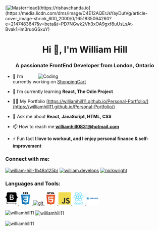 [![MasterHead](https://1.bp.blogspot.com/-7A4WynwLsM...)](https://rishavchanda.io](https://media.licdn.com/dms/image/C4E12AQErJsYayDutVg/article-cover_image-shrink_600_2000/0/1651835064260?e=2147483647&v=beta&t=PD7NGwk2Vh3xOA9gxf8uUsLsAt-Bvak1Hm3ruoGSxuY)
<h1 align="center">Hi 👋, I'm William Hill</h1>
<h3 align="center">A passionate FrontEnd Developer from London, Ontario</h3>
<img align="right" alt="Coding" width="400" src="https://user-images.githubusercontent.com/69011963/137184767-79a13ec7-1bb3-4341-a6da-3a149c9c159a.gif">

- 🔭 I’m currently working on [ShoppingCart](https://guileless-strudel-fd9241.netlify.app/)

- 🌱 I’m currently learning **React, The Odin Project**

- 👨‍💻 My Portfolio [https://williamhill11.github.io/Personal-Portfolio/](https://williamhill11.github.io/Personal-Portfolio/)

- 💬 Ask me about **React, JavaScript, HTML, CSS**

- 📫 How to reach me **williamhill0831@hotmail.com**

- ⚡ Fun fact **I love to workout, and I enjoy personal finance & self-improvement**

<h3 align="left">Connect with me:</h3>
<p align="left">
<a href="https://linkedin.com/in/william-hill-1b48a125b/" target="blank"><img align="center" src="https://raw.githubusercontent.com/rahuldkjain/github-profile-readme-generator/master/src/images/icons/Social/linked-in-alt.svg" alt="william-hill-1b48a125b/" height="30" width="40" /></a>
<a href="https://instagram.com/william.develops" target="blank"><img align="center" src="https://raw.githubusercontent.com/rahuldkjain/github-profile-readme-generator/master/src/images/icons/Social/instagram.svg" alt="william.develops" height="30" width="40" /></a>
<a href="https://www.youtube.com/channel/UCBAnupsuwsuO9QGh1QjURaQ" target="blank"><img align="center" src="https://raw.githubusercontent.com/rahuldkjain/github-profile-readme-generator/master/src/images/icons/Social/youtube.svg" alt="nickwright" height="30" width="40" /></a>
</p>

<h3 align="left">Languages and Tools:</h3>
<p align="left"> <a href="https://getbootstrap.com" target="_blank" rel="noreferrer"> <img src="https://raw.githubusercontent.com/devicons/devicon/master/icons/bootstrap/bootstrap-plain-wordmark.svg" alt="bootstrap" width="40" height="40"/> </a> <a href="https://www.w3schools.com/css/" target="_blank" rel="noreferrer"> <img src="https://raw.githubusercontent.com/devicons/devicon/master/icons/css3/css3-original-wordmark.svg" alt="css3" width="40" height="40"/> </a> <a href="https://git-scm.com/" target="_blank" rel="noreferrer"> <img src="https://www.vectorlogo.zone/logos/git-scm/git-scm-icon.svg" alt="git" width="40" height="40"/> </a> <a href="https://www.w3.org/html/" target="_blank" rel="noreferrer"> <img src="https://raw.githubusercontent.com/devicons/devicon/master/icons/html5/html5-original-wordmark.svg" alt="html5" width="40" height="40"/> </a> <a href="https://developer.mozilla.org/en-US/docs/Web/JavaScript" target="_blank" rel="noreferrer"> <img src="https://raw.githubusercontent.com/devicons/devicon/master/icons/javascript/javascript-original.svg" alt="javascript" width="40" height="40"/> </a> <a href="https://reactjs.org/" target="_blank" rel="noreferrer"> <img src="https://raw.githubusercontent.com/devicons/devicon/master/icons/react/react-original-wordmark.svg" alt="react" width="40" height="40"/> </a> <a href="https://webpack.js.org" target="_blank" rel="noreferrer"> <img src="https://raw.githubusercontent.com/devicons/devicon/d00d0969292a6569d45b06d3f350f463a0107b0d/icons/webpack/webpack-original-wordmark.svg" alt="webpack" width="40" height="40"/> </a> </p>

<p><img align="left" src="https://github-readme-stats.vercel.app/api/top-langs?username=williamhill11&show_icons=true&locale=en&layout=compact" alt="williamhill11" /></p>

<p>&nbsp;<img align="center" src="https://github-readme-stats.vercel.app/api?username=williamhill11&show_icons=true&locale=en" alt="williamhill11" /></p>

<p><img align="center" src="https://github-readme-streak-stats.herokuapp.com/?user=williamhill11&" alt="williamhill11" /></p>
